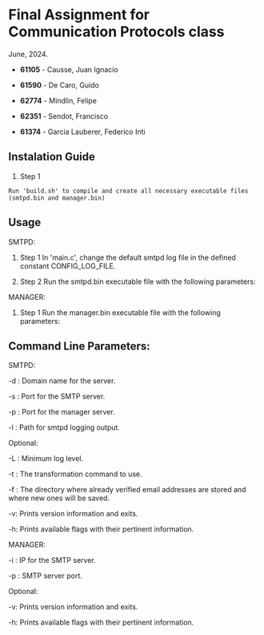 # Final Assignment for Communication Protocols class
June, 2024.

* **61105** - Causse, Juan Ignacio

* **61590** - De Caro, Guido

* **62774** - Mindlin, Felipe

* **62351** - Sendot, Francisco

* **61374** - Garcia Lauberer, Federico Inti

## Instalation Guide

1. Step 1
```bash:
Run 'build.sh' to compile and create all necessary executable files
(smtpd.bin and manager.bin)
```
## Usage
SMTPD:
1. Step 1
   In 'main.c', change the default smtpd log file in the defined constant CONFIG_LOG_FILE.

2. Step 2
   Run the smtpd.bin executable file with the following parameters:
   
MANAGER:
1. Step 1
   Run the manager.bin executable file with the following parameters:

## Command Line Parameters:

SMTPD:

   -d <domain name>: Domain name for the server.
   
   -s <SMTP port>: Port for the SMTP server.
   
   -p <management port>: Port for the manager server.

   -l <log file path>: Path for smtpd logging output.
      
   Optional:
   
   -L <log level>: Minimum log level.
   
   -t <command path>: The transformation command to use.
   
   -f <vrfy dir>: The directory where already verified email addresses are stored and where new ones will be saved.
   
   -v: Prints version information and exits.
   
   -h: Prints available flags with their pertinent information.


MANAGER: 

   -i <SMTP server IP>: IP for the SMTP server.
   
   -p <SMTP server port>: SMTP server port.

   Optional:
   
   -v: Prints version information and exits.
   
   -h: Prints available flags with their pertinent information.



   
